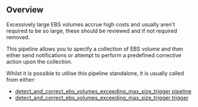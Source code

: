 ## Overview

Excessively large EBS volumes accrue high costs and usually aren't required to be so large, these should be reviewed and if not required removed.

This pipeline allows you to specify a collection of EBS volume and then either send notifications or attempt to perform a predefined corrective action upon the collection.

Whilst it is possible to utilise this pipeline standalone, it is usually called from either:
- [detect_and_correct_ebs_volumes_exceeding_max_size_trigger pipeline](https://hub.flowpipe.io/mods/turbot/aws_thrifty/pipelines/aws_thrifty.pipeline.detect_and_correct_ebs_volumes_exceeding_max_size_trigger)
- [detect_and_correct_ebs_volumes_exceeding_max_size_trigger trigger](https://hub.flowpipe.io/mods/turbot/aws_thrifty/triggers/aws_thrifty.trigger.query.detect_and_correct_ebs_volumes_exceeding_max_size_trigger)